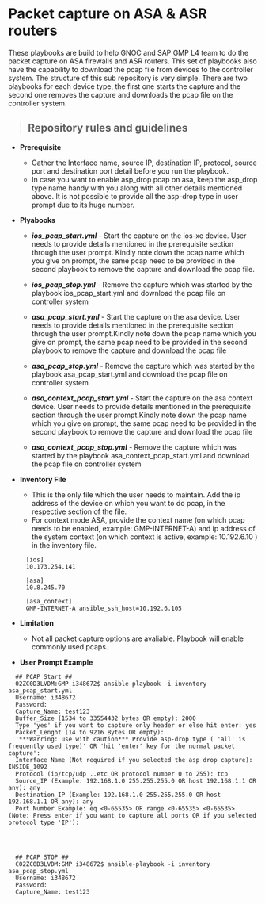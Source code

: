 # Packet capture on ASA & ASR routers
These playbooks are build to help GNOC and SAP GMP L4 team to do the packet capture on ASA firewalls and ASR routers. This set of playbooks also have the capability to download the pcap file from devices to the controller system. 
The structure of this sub repository is very simple. There are two playbooks for each device type, the first one starts the capture and the second one removes the capture and downloads the pcap file on the controller system. 

>## **Repository rules and guidelines**
- **Prerequisite**
  - Gather the Interface name, source IP, destination IP, protocol, source port and destination port detail before you run the playbook.
  - In case you want to enable asp_drop pcap on asa, keep the asp_drop type name handy with you along with all other details mentioned above. It is not possible to provide all the asp-drop type in user prompt due to its huge number.  
- **Plyabooks**
  - ***ios_pcap_start.yml*** - Start the capture on the ios-xe device. User needs to provide details mentioned in the prerequisite section through the user prompt. Kindly note down the pcap name which you give on prompt, the same pcap need to be provided in the second playbook to remove the capture and download the pcap file.
  - ***ios_pcap_stop.yml*** - Remove the capture which was started by the playbook ios_pcap_start.yml and download the pcap file on controller system


  - ***asa_pcap_start.yml*** - Start the capture on the asa device. User needs to provide details mentioned in the prerequisite section through the user prompt.Kindly note down the pcap name which you give on prompt, the same pcap need to be provided in the second playbook to remove the capture and download the pcap file 
  - ***asa_pcap_stop.yml*** - Remove the capture which was started by the playbook asa_pcap_start.yml and download the pcap file on controller system

  - ***asa_context_pcap_start.yml*** - Start the capture on the asa context device. User needs to provide details mentioned in the prerequisite section through the user prompt.Kindly note down the pcap name which you give on prompt, the same pcap need to be provided in the second playbook to remove the capture and download the pcap file 
  - ***asa_context_pcap_stop.yml*** - Remove the capture which was started by the playbook asa_context_pcap_start.yml and download the pcap file on controller system

- **Inventory File**
  - This is the only file which the user needs to maintain. Add the ip address of the device on which you want to do pcap, in the respective section of the file.
  - For context mode ASA, provide the context name (on which pcap needs to be enabled, example: GMP-INTERNET-A) and ip address of the system context (on which context is active, example: 10.192.6.10 ) in the  inventory file. 

```
     [ios]
     10.173.254.141

     [asa]
     10.8.245.70

     [asa_context]
     GMP-INTERNET-A ansible_ssh_host=10.192.6.105
```

- **Limitation**
  - Not all packet capture options are avaliable. Playbook will enable commonly used pcaps. 

- **User Prompt Example**

```
  ## PCAP Start ##
  02ZC0D3LVDM:GMP i348672$ ansible-playbook -i inventory asa_pcap_start.yml
  Username: i348672
  Password: 
  Capture_Name: test123
  Buffer_Size (1534 to 33554432 bytes OR empty): 2000
  Type 'yes' if you want to capture only header or else hit enter: yes
  Packet_Lenght (14 to 9216 Bytes OR empty): 
  '***Warring: use with caution*** Provide asp-drop type ( 'all' is frequently used type)' OR 'hit 'enter' key for the normal packet capture': 
  Interface Name (Not required if you selected the asp drop capture): INSIDE_1092
  Protocol (ip/tcp/udp ..etc OR protocol number 0 to 255): tcp
  Source_IP (Example: 192.168.1.0 255.255.255.0 OR host 192.168.1.1 OR any): any
  Destination_IP (Example: 192.168.1.0 255.255.255.0 OR host 192.168.1.1 OR any): any
  Port Number Example: eq <0-65535> OR range <0-65535> <0-65535> (Note: Press enter if you want to capture all ports OR if you selected protocol type 'IP'): 
  
  
  
  
  ## PCAP STOP ##
  C02ZC0D3LVDM:GMP i348672$ ansible-playbook -i inventory asa_pcap_stop.yml
  Username: i348672
  Password: 
  Capture_Name: test123
``` 
